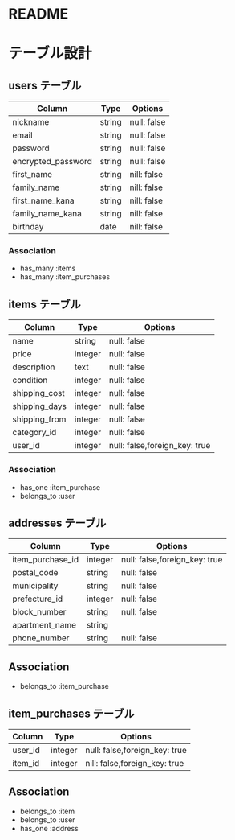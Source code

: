 # README
# テーブル設計

## users テーブル

| Column              | Type   | Options     |
| --------------------| ------ | ----------- |
| nickname            | string | null: false |
| email               | string | null: false |
| password            | string | null: false |
| encrypted_password  | string | null: false |
| first_name          | string | nill: false |
| family_name         | string | nill: false |
| first_name_kana     | string | nill: false |
| family_name_kana    | string | nill: false |
| birthday            | date   | nill: false |

### Association

- has_many :items
- has_many :item_purchases


## items テーブル

| Column       | Type       | Options                        |
| ------------ | ---------- | ------------------------------ |
| name         | string     | null: false                    |
| price        | integer    | null: false                    |
| description  | text       | null: false                    |
| condition    | integer    | null: false                    |
| shipping_cost| integer    | null: false                    |
| shipping_days| integer    | null: false                    |
| shipping_from| integer    | null: false                    |
| category_id  | integer    | null: false                    |
| user_id      | integer    | null: false,foreign_key: true  |

### Association
- has_one :item_purchase
- belongs_to :user


## addresses テーブル

| Column              | Type       | Options                        |
| ------------------- | ---------- | ------------------------------ |
| item_purchase_id    | integer    | null: false,foreign_key: true  |
| postal_code         | string     | null: false                    |
| municipality        | string     | null: false                    |
| prefecture_id       | integer    | null: false                    |
| block_number        | string     | null: false                    |
| apartment_name      | string     |                                |
| phone_number	      | string     | null: false                    |

## Association

- belongs_to :item_purchase

## item_purchases テーブル

| Column      | Type     | Options                        |
| ----------- | -------- | -------------------------------|
| user_id     | integer  | null: false,foreign_key: true  |
| item_id     | integer  | nill: false,foreign_key: true  |

## Association
- belongs_to :item
- belongs_to :user
- has_one :address

